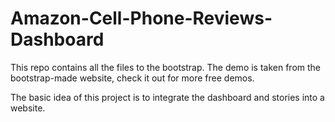 # Amazon-Cell-Phone-Reviews-Dashboard

This repo contains all the files to the bootstrap. The demo is taken from the bootstrap-made website, check it out for more free demos.

The basic idea of this project is to integrate the dashboard and stories into a website. 
